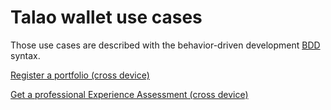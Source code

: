 # Talao wallet use cases

Those use cases are described with the behavior-driven development [BDD](https://en.wikipedia.org/wiki/Behavior-driven_development) syntax.


[Register a portfolio (cross device)](https://github.com/TalaoDAO/talao-wallet/blob/ThierryThevenet-patch-1/test/BDD/register_portfolio.md)

[Get a professional Experience Assessment (cross device)](https://github.com/TalaoDAO/talao-wallet/blob/ThierryThevenet-patch-1/test/BDD/get_professional_credential.md)
